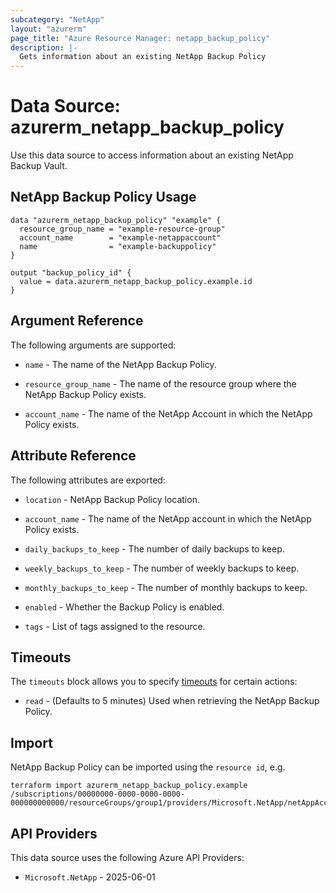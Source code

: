 ```yaml
---
subcategory: "NetApp"
layout: "azurerm"
page_title: "Azure Resource Manager: netapp_backup_policy"
description: |-
  Gets information about an existing NetApp Backup Policy
---
```


# Data Source: azurerm_netapp_backup_policy

Use this data source to access information about an existing NetApp Backup Vault.

## NetApp Backup Policy Usage

```hcl
data "azurerm_netapp_backup_policy" "example" {
  resource_group_name = "example-resource-group"
  account_name        = "example-netappaccount"
  name                = "example-backuppolicy"
}

output "backup_policy_id" {
  value = data.azurerm_netapp_backup_policy.example.id
}
```

## Argument Reference

The following arguments are supported:

* `name` - The name of the NetApp Backup Policy.

* `resource_group_name` - The name of the resource group where the NetApp Backup Policy exists.

* `account_name` - The name of the NetApp Account in which the NetApp Policy exists.

## Attribute Reference

The following attributes are exported:

* `location` - NetApp Backup Policy location.

* `account_name` - The name of the NetApp account in which the NetApp Policy exists.

* `daily_backups_to_keep` - The number of daily backups to keep.

* `weekly_backups_to_keep` - The number of weekly backups to keep.

* `monthly_backups_to_keep` - The number of monthly backups to keep.

* `enabled` - Whether the Backup Policy is enabled.

* `tags` - List of tags assigned to the resource.

## Timeouts

The `timeouts` block allows you to specify [timeouts](https://developer.hashicorp.com/terraform/language/resources/configure#define-operation-timeouts) for certain actions:

* `read` - (Defaults to 5 minutes) Used when retrieving the NetApp Backup Policy.

## Import

NetApp Backup Policy can be imported using the `resource id`, e.g.

```shell
terraform import azurerm_netapp_backup_policy.example /subscriptions/00000000-0000-0000-0000-000000000000/resourceGroups/group1/providers/Microsoft.NetApp/netAppAccounts/account1/backupPolicies/backuppolicy1
```

## API Providers
<!-- This section is generated, changes will be overwritten -->
This data source uses the following Azure API Providers:

* `Microsoft.NetApp` - 2025-06-01
